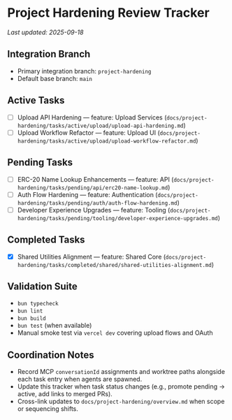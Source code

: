 # Project Hardening Review Tracker

_Last updated: 2025-09-18_

## Integration Branch

- Primary integration branch: `project-hardening`
- Default base branch: `main`

## Active Tasks

- [ ] Upload API Hardening — feature: Upload Services (`docs/project-hardening/tasks/active/upload/upload-api-hardening.md`)
- [ ] Upload Workflow Refactor — feature: Upload UI (`docs/project-hardening/tasks/active/upload/upload-workflow-refactor.md`)

## Pending Tasks

- [ ] ERC-20 Name Lookup Enhancements — feature: API (`docs/project-hardening/tasks/pending/api/erc20-name-lookup.md`)
- [ ] Auth Flow Hardening — feature: Authentication (`docs/project-hardening/tasks/pending/auth/auth-flow-hardening.md`)
- [ ] Developer Experience Upgrades — feature: Tooling (`docs/project-hardening/tasks/pending/tooling/developer-experience-upgrades.md`)

## Completed Tasks

- [x] Shared Utilities Alignment — feature: Shared Core (`docs/project-hardening/tasks/completed/shared/shared-utilities-alignment.md`)

## Validation Suite

- `bun typecheck`
- `bun lint`
- `bun build`
- `bun test` (when available)
- Manual smoke test via `vercel dev` covering upload flows and OAuth

## Coordination Notes

- Record MCP `conversationId` assignments and worktree paths alongside each task entry when agents are spawned.
- Update this tracker when task status changes (e.g., promote pending → active, add links to merged PRs).
- Cross-link updates to `docs/project-hardening/overview.md` when scope or sequencing shifts.
